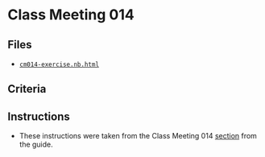 # Class Meeting 014

## Files
* [`cm014-exercise.nb.html`](https://dy-lin.github.io/STAT545-participation/cm014/cm014-exercise.nb.html)

## Criteria


## Instructions
* These instructions were taken from the Class Meeting 014 [section](https://stat545guidebook.netlify.com/the-model-fitting-paradigm-in-r.html) from the guide.

